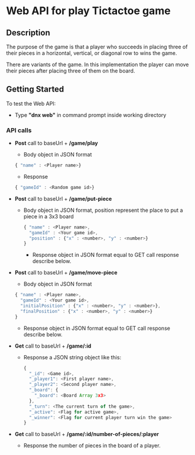 # Web API for play Tictactoe game
## Description

The purpose of the game is that a player who succeeds in placing three of their pieces in a horizontal, vertical, or diagonal row to wins the game.

There are variants of the game. In this implementation the player can move their pieces after placing three of them on the board.

## Getting Started
To test the Web API:
* Type **"dnx web"** in command prompt inside working directory

### API calls
* **Post** call to baseUrl + **/game/play**
  * Body object in JSON format
  ```javascript
  { "name" : <Player name>}
  ```
  * Response
  ```javascript
  { "gameId" : <Random game id>}
  ```
* **Post** call to baseUrl + **/game/put-piece**
  * Body object in JSON format, position represent the place to put a piece in a 3x3 board
    ```javascript
    { "name" : <Player name>,
      "gameId" : <Your game id>,
      "position" : {"x" : <number>, "y" : <number>}
    }
    ```
    * Response object in JSON format equal to GET call response describe below.
* **Post** call to baseUrl + **/game/move-piece**
  * Body object in JSON format
  ```javascript
  { "name" : <Player name>,
    "gameId" : <Your game id>,
    "initialPosition" : {"x" : <number>, "y" : <number>},
    "finalPosition" : {"x" : <number>, "y" : <number>}
  }
  ```
  * Response object in JSON format equal to GET call response describe below.

* **Get** call to baseUrl + **/game/:id**
  * Response a JSON string object like this:
    ```javascript
    {
      "_id": <Game id>,
      "_player1": <First player name>,
      "_player2": <Second player name>,
      "_board": {
        "_board": <Board Array 3x3>
      },
      "_turn": <The current turn of the game>,
      "_active": <Flag for active game>,
      "_winner": <Flag for current player turn win the game>
    }
    ```
* **Get** call to baseUrl + **/game/:id/number-of-pieces/:player**
  * Response the number of pieces in the board of a player.
